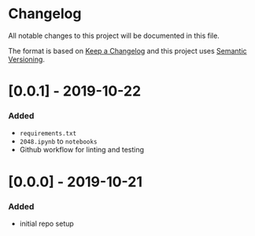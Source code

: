 # Changelog
All notable changes to this project will be documented in this file.

The format is based on [Keep a Changelog](http://keepachangelog.com/en/1.0.0/) and this project uses [Semantic Versioning](http://semver.org/).


# [0.0.1] - 2019-10-22
### Added
 - `requirements.txt`
 - `2048.ipynb` to `notebooks`
 - Github workflow for linting and testing

# [0.0.0] - 2019-10-21
### Added
 - initial repo setup
